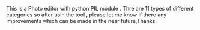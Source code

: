 This is a Photo editor with python PIL module . Thre are 11 types of different categories so after usin the tool , please let me know if there any improvements which can be made in the near future,Thanks.
